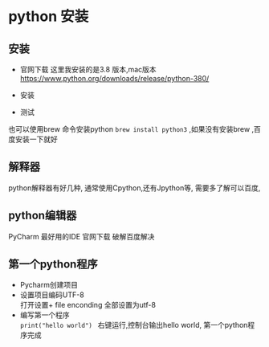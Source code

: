 # python 安装
## 安装

* 官网下载
这里我安装的是3.8 版本,mac版本
https://www.python.org/downloads/release/python-380/
* 安装

* 测试

也可以使用brew 命令安装python  `brew install python3`  ,如果没有安装brew ,百度安装一下就好


## 解释器

python解释器有好几种, 通常使用Cpython,还有Jpython等, 需要多了解可以百度,

## python编辑器

PyCharm 最好用的IDE  官网下载  破解百度解决

## 第一个python程序

* Pycharm创建项目
* 设置项目编码UTF-8   
  打开设置+ file enconding 全部设置为utf-8
* 编写第一个程序   
`print("hello world") `  右键运行,控制台输出hello world, 第一个python程序完成


